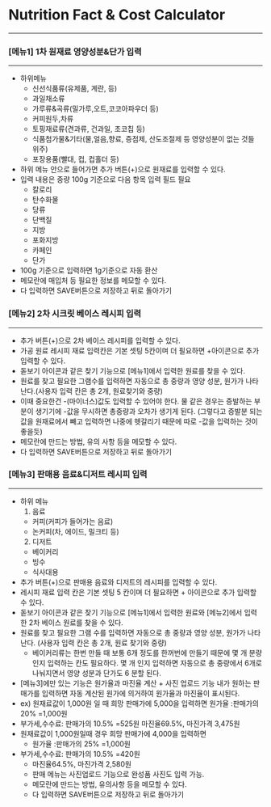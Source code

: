 # Nutrition Fact & Cost Calculator

---

### [메뉴1] 1차 원재료 영양성분&단가 입력

---
- 하위메뉴
  - 신선식품류(유제품, 계란, 등)
  - 과일채소류
  - 가루류&곡류(밀가루,오트,코코아파우더 등)
  - 커피원두,차류
  - 토핑재료류(견과류, 건과일, 초코칩 등)
  - 식품첨가물&기타(물,얼음,향료, 증점제, 산도조절제 등 영양성분이 없는 것들 위주)
  - 포장용품(빨대, 컵, 컵홀더 등)
- 하위 메뉴 안으로 들어가면 추가 버튼(+)으로 원재료를 입력할 수 있다.
- 입력 내용은 중량 100g 기준으로 다음 항목 입력 필드 필요
  - 칼로리
  - 탄수화물
  - 당류
  - 단백질
  - 지방
  - 포화지방
  - 카페인
  - 단가
- 100g 기준으로 입력하면 1g기준으로 자동 환산
- 메모란에 매입처 등 필요한 정보를 메모할 수 있다.
- 다 입력하면 SAVE버튼으로 저장하고 뒤로 돌아가기

### [메뉴2] 2차 시크릿 베이스 레시피 입력

---

- 추가 버튼(+)으로 2차 베이스 레시피를 입력할 수 있다.
- 가공 원료 레시피 재료 입력칸은 기본 셋팅 5칸이며 더 필요하면 +아이콘으로 추가 입력할 수 있다.
- 돋보기 아이콘과 같은 찾기 기능으로 [메뉴1]에서 입력한 원료를 찾을 수 있다.
- 원료를 찾고 필요한 그램수를 입력하면 자동으로 총 중량과 영양 성분, 원가가 나타난다.(사용자 입력 칸은 총 2개, 원료찾기와 중량)
- 이때 중요한건 -(마이너스)값도 입력할 수 있어야 한다. 물 같은 경우는 증발하는 부분이 생기기에 -값을 무시하면 총중량과 오차가 생기게 된다.
  (그렇다고 증발분 되는 값을 원재료에서 빼고 입력하면 나중에 헷갈리기 때문에 따로 -값을 입력하는 것이 좋을듯)
- 메모란에 만드는 방법, 유의 사항 등을 메모할 수 있다.
- 다 입력하면 SAVE버튼으로 저장하고 뒤로 돌아가기

### [메뉴3] 판매용 음료&디저트 레시피 입력

---

- 하위 메뉴
  1. 음료
    - 커피(커피가 들어가는 음료)
    - 논커피(차, 에이드, 밀크티 등)
  2. 디저트
    - 베이커리
    - 빙수
    - 식사대용
- 추가 버튼(+)으로 판매용 음료와 디저트의 레시피를 입력할 수 있다.
- 레시피 재료 입력 칸은 기본 셋팅 5 칸이며 더 필요하면 + 아이콘으로 추가 입력할 수 있다.
- 돋보기 아이콘과 같은 찾기 기능으로 [메뉴1]에서 입력한 원료와 [메뉴2]에서 입력한 2차 베이스 원료를 찾을 수 있다.
- 원료를 찾고 필요한 그램 수를 입력하면 자동으로 총 중량과 영양 성분, 원가가 나타난다. (사용자 입력 칸은 총 2개, 원료 찾기와 중량)
  - 베이커리류는 한번 만들 때 보통 6개 정도를 한꺼번에 만들기 때문에 몇 개 분량인지 입력하는 칸도 필요하다. 몇 개 인지 입력하면 자동으로 총 중량에서 6개로 나눠지면서 영양 성분과 단가도 6 분할 된다.
- [메뉴3]에만 있는 기능은 원가율과 마진율 계산 + 사진 업로드 기능
  내가 원하는 판매가를 입력하면 자동 계산된 원가에 의거하여 원가율과 마진율이 표시된다.
- ex) 원재료값이 1,000원 일 때 희망 판매가에 5,000을 입력하면
  원가율 :판매가의 20% =1,000원
- 부가세,수수료: 판매가의 10.5% =525원
  마진율69.5%, 마진가격 3,475원
- 원재료값이 1,000원일때 경우 희망 판매가에 4,000을 입력하면
  - 원가율 :판매가의 25% =1,000원
- 부가세,수수료: 판매가의 10.5% =420원
  - 마진율64.5%, 마진가격 2,580원
  - 판매 메뉴는 사진업로드 기능으로 완성품 사진도 입력 가능.
  - 메모란에 만드는 방법, 유의사항 등을 메모할 수 있다.
  - 다 입력하면 SAVE버튼으로 저장하고 뒤로 돌아가기
